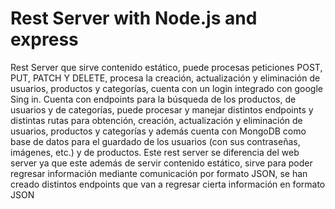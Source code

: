 # Rest Server with Node.js and express
Rest Server que sirve contenido estático, puede procesas peticiones POST, PUT, PATCH Y DELETE, procesa la creación, actualización y eliminación de usuarios, productos y categorías, cuenta con un login integrado con google Sing in. Cuenta con endpoints para la búsqueda de los productos, de usuarios y de categorías, puede procesar y manejar distintos endpoints y distintas rutas para obtención, creación, actualización y eliminación de usuarios, productos y categorías y además cuenta con MongoDB como base de datos para el guardado de los usuarios (con sus contraseñas, imágenes, etc.) y de productos.
Este rest server se diferencia del web server ya que este además de servir contenido estático, sirve para poder regresar información mediante comunicación por formato JSON, se han creado distintos endpoints que van a regresar cierta información en formato JSON
 
